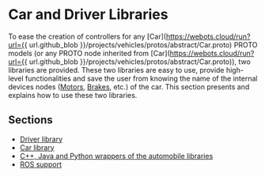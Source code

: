 # Car and Driver Libraries

To ease the creation of controllers for any [Car](https://webots.cloud/run?url={{ url.github_blob }}/projects/vehicles/protos/abstract/Car.proto) PROTO models (or any PROTO node inherited from [Car](https://webots.cloud/run?url={{ url.github_blob }}/projects/vehicles/protos/abstract/Car.proto)), two libraries are provided.
These two libraries are easy to use, provide high-level functionalities and save the user from knowing the name of the internal devices nodes ([Motors](../reference/motor.md), [Brakes](../reference/brake.md), etc.) of the car.
This section presents and explains how to use these two libraries.

## Sections

- [Driver library](driver-library.md)
- [Car library](car-library.md)
- [C++, Java and Python wrappers of the automobile libraries](cpp-java-and-python-wrappers-of-the-automobile-libraries.md)
- [ROS support](ros-support.md)
